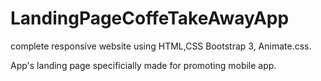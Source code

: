 # LandingPageCoffeTakeAwayApp

complete responsive website using HTML,CSS Bootstrap 3, Animate.css. 

App's landing page specificially made for promoting mobile app. 
